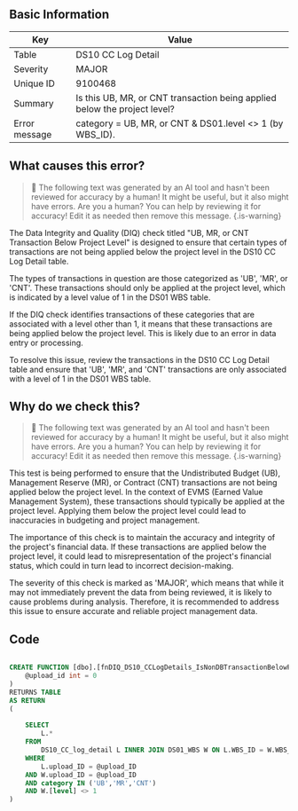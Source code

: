 ## Basic Information
| Key         | Value          |
|-------------|----------------|
| Table       | DS10 CC Log Detail |
| Severity    | MAJOR |
| Unique ID   | 9100468   |
| Summary     | Is this UB, MR, or CNT transaction being applied below the project level? |
| Error message | category = UB, MR, or CNT & DS01.level <> 1 (by WBS_ID). |

## What causes this error?

> :robot: The following text was generated by an AI tool and hasn't been reviewed for accuracy by a human! It might be useful, but it also might have errors. Are you a human? You can help by reviewing it for accuracy! Edit it as needed then remove this message.
{.is-warning}

The Data Integrity and Quality (DIQ) check titled "UB, MR, or CNT Transaction Below Project Level" is designed to ensure that certain types of transactions are not being applied below the project level in the DS10 CC Log Detail table. 

The types of transactions in question are those categorized as 'UB', 'MR', or 'CNT'. These transactions should only be applied at the project level, which is indicated by a level value of 1 in the DS01 WBS table. 

If the DIQ check identifies transactions of these categories that are associated with a level other than 1, it means that these transactions are being applied below the project level. This is likely due to an error in data entry or processing. 

To resolve this issue, review the transactions in the DS10 CC Log Detail table and ensure that 'UB', 'MR', and 'CNT' transactions are only associated with a level of 1 in the DS01 WBS table.
## Why do we check this?

> :robot: The following text was generated by an AI tool and hasn't been reviewed for accuracy by a human! It might be useful, but it also might have errors. Are you a human? You can help by reviewing it for accuracy! Edit it as needed then remove this message.
{.is-warning}

This test is being performed to ensure that the Undistributed Budget (UB), Management Reserve (MR), or Contract (CNT) transactions are not being applied below the project level. In the context of EVMS (Earned Value Management System), these transactions should typically be applied at the project level. Applying them below the project level could lead to inaccuracies in budgeting and project management.

The importance of this check is to maintain the accuracy and integrity of the project's financial data. If these transactions are applied below the project level, it could lead to misrepresentation of the project's financial status, which could in turn lead to incorrect decision-making.

The severity of this check is marked as 'MAJOR', which means that while it may not immediately prevent the data from being reviewed, it is likely to cause problems during analysis. Therefore, it is recommended to address this issue to ensure accurate and reliable project management data.
## Code

```sql

CREATE FUNCTION [dbo].[fnDIQ_DS10_CCLogDetails_IsNonDBTransactionBelowProjectLevel] (
	@upload_id int = 0
)
RETURNS TABLE
AS RETURN
(
	
	SELECT 
		L.*
	FROM 
		DS10_CC_log_detail L INNER JOIN DS01_WBS W ON L.WBS_ID = W.WBS_ID
	WHERE 
		L.upload_ID = @upload_ID
	AND W.upload_ID = @upload_ID
	AND category IN ('UB','MR','CNT')
	AND W.[level] <> 1
)
```
